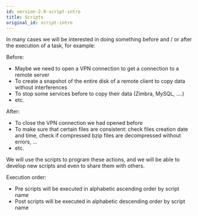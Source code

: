 ```yaml
---
id: version-2.0-script-intro
title: Scripts
original_id: script-intro
---
```


In many cases we will be interested in doing something before and / or after the execution of a task, for example:

Before:

* Maybe we need to open a VPN connection to get a connection to a remote server
* To create a snapshot of the entire disk of a remote client to copy data without interferences
* To stop some services before to copy their data \(Zimbra, MySQL, ....\)
* etc.

After:

* To close the VPN connection we had opened before
* To make sure that certain files are consistent: check files creation date and time, check if compressed bzip files are decompressed without errors, ...
* etc.

We will use the scripts to program these actions, and we will be able to develop new scripts and even to share them with others.

Execution order:
* Pre scripts will be executed in alphabetic ascending order by script name
* Post scripts will be executed in alphabetic descending order by script name

